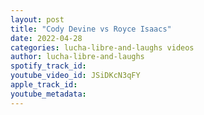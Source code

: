 ```yaml
---
layout: post
title: "Cody Devine vs Royce Isaacs"
date: 2022-04-28
categories: lucha-libre-and-laughs videos
author: lucha-libre-and-laughs
spotify_track_id: 
youtube_video_id: JSiDKcN3qFY
apple_track_id: 
youtube_metadata: 
---
```

